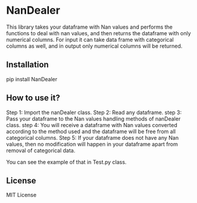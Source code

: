 # NanDealer 
This library takes your dataframe with Nan values and performs the functions to deal with nan values, and then returns the dataframe with only numerical columns. For input it can take data frame with categorical columns as well, and in output only numerical columns will be returned.

## Installation
pip install NanDealer

## How to use it?
Step 1: Import the nanDealer class.
Step 2: Read any dataframe.
step 3: Pass your dataframe to the Nan values handling methods of nanDealer class.
step 4: You will receive a dataframe with Nan values converted according to the method used and the dataframe will be free from all categorical columns.
Step 5: If your dataframe does not have any Nan values, then no modification will happen in your dataframe apart from removal of categorical data.

You can see the example of that in Test.py class.

## License
MIT License

